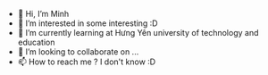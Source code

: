 - 👋 Hi, I’m Minh
- 👀 I’m interested in some interesting :D 
- 🌱 I’m currently learning at Hưng Yên university of technology and education
- 💞️ I’m looking to collaborate on ...
- 📫 How to reach me ? I don't know :D

<!---
kckc909/kckc909 is a ✨ special ✨ repository because its `README.md` (this file) appears on your GitHub profile.
You can click the Preview link to take a look at your changes.
--->

